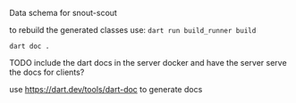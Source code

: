 Data schema for snout-scout

to rebuild the generated classes use: `dart run build_runner build`

`dart doc .`

TODO include the dart docs in the server docker and have the server serve the docs for clients?


use https://dart.dev/tools/dart-doc to generate docs